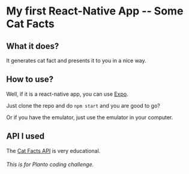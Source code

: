 # My first React-Native App -- Some Cat Facts

## What it does?

It generates cat fact and presents it to you in a nice way.

## How to use?

Well, if it is a react-native app, you can use [Expo](https://expo.io/). 

Just clone the repo and do `npm start` and you are good to go?

Or if you have the emulator, just use the emulator in your computer.

## API I used

The [Cat Facts API](https://catfact.ninja/) is very educational. 


###### This is for Planto coding challenge.